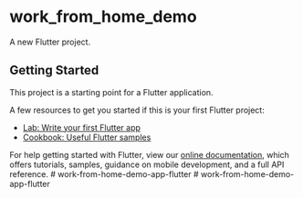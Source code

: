 # work_from_home_demo

A new Flutter project.

## Getting Started

This project is a starting point for a Flutter application.

A few resources to get you started if this is your first Flutter project:

- [Lab: Write your first Flutter app](https://flutter.dev/docs/get-started/codelab)
- [Cookbook: Useful Flutter samples](https://flutter.dev/docs/cookbook)

For help getting started with Flutter, view our
[online documentation](https://flutter.dev/docs), which offers tutorials,
samples, guidance on mobile development, and a full API reference.
#   w o r k - f r o m - h o m e - d e m o - a p p - f l u t t e r  
 #   w o r k - f r o m - h o m e - d e m o - a p p - f l u t t e r  
 